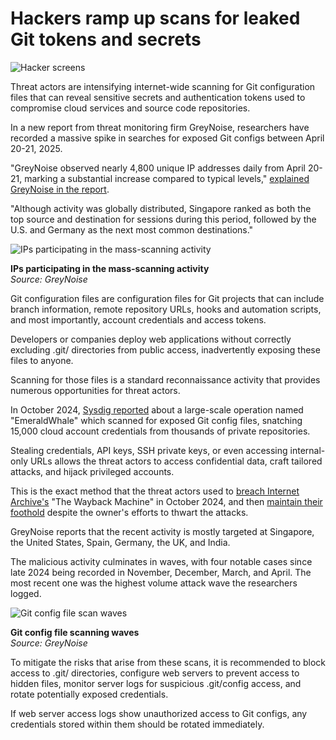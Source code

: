 # Hackers ramp up scans for leaked Git tokens and secrets

![Hacker screens](https://www.bleepstatic.com/content/hl-images/2023/09/12/hacker-staring.jpg)

Threat actors are intensifying internet-wide scanning for Git configuration files that can reveal sensitive secrets and authentication tokens used to compromise cloud services and source code repositories.

In a new report from threat monitoring firm GreyNoise, researchers have recorded a massive spike in searches for exposed Git configs between April 20-21, 2025.

"GreyNoise observed nearly 4,800 unique IP addresses daily from April 20-21, marking a substantial increase compared to typical levels," [explained GreyNoise in the report](https://www.greynoise.io/blog/spike-git-configuration-crawling-risk-codebase-exposure).

"Although activity was globally distributed, Singapore ranked as both the top source and destination for sessions during this period, followed by the U.S. and Germany as the next most common destinations."

![IPs participating in the mass-scanning activity](https://www.bleepstatic.com/images/news/u/1220909/2025/April/diagram(1).jpg)

**IPs participating in the mass-scanning activity**  
_Source: GreyNoise_

Git configuration files are configuration files for Git projects that can include branch information, remote repository URLs, hooks and automation scripts, and most importantly, account credentials and access tokens.

Developers or companies deploy web applications without correctly excluding .git/ directories from public access, inadvertently exposing these files to anyone.

Scanning for those files is a standard reconnaissance activity that provides numerous opportunities for threat actors.

In October 2024, [Sysdig reported](https://www.bleepingcomputer.com/news/security/hackers-steal-15-000-cloud-credentials-from-exposed-git-config-files/) about a large-scale operation named "EmeraldWhale" which scanned for exposed Git config files, snatching 15,000 cloud account credentials from thousands of private repositories.

Stealing credentials, API keys, SSH private keys, or even accessing internal-only URLs allows the threat actors to access confidential data, craft tailored attacks, and hijack privileged accounts.

This is the exact method that the threat actors used to [breach Internet Archive's](https://www.bleepingcomputer.com/news/security/internet-archive-hacked-data-breach-impacts-31-million-users/) "The Wayback Machine" in October 2024, and then [maintain their foothold](https://www.bleepingcomputer.com/news/security/internet-archive-breached-again-through-stolen-access-tokens/) despite the owner's efforts to thwart the attacks.

GreyNoise reports that the recent activity is mostly targeted at Singapore, the United States, Spain, Germany, the UK, and India.

The malicious activity culminates in waves, with four notable cases since late 2024 being recorded in November, December, March, and April. The most recent one was the highest volume attack wave the researchers logged.

![Git config file scan waves](https://www.bleepstatic.com/images/news/u/1220909/2025/April/april-spike.jpg)

**Git config file scanning waves**  
_Source: GreyNoise_

To mitigate the risks that arise from these scans, it is recommended to block access to .git/ directories, configure web servers to prevent access to hidden files, monitor server logs for suspicious .git/config access, and rotate potentially exposed credentials.

If web server access logs show unauthorized access to Git configs, any credentials stored within them should be rotated immediately.